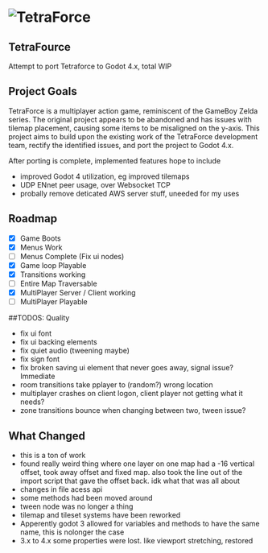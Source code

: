 
# ![TetraForce](https://tetraforce.io/wp-content/uploads/2020/07/Logo_FullyRendered-1024x617.png)
## TetraFource
Attempt to port Tetraforce to Godot 4.x, total WIP

## Project Goals
TetraForce is a multiplayer action game, reminiscent of the GameBoy Zelda series. The original project appears to be abandoned and has issues with tilemap placement, causing some items to be misaligned on the y-axis. This project aims to build upon the existing work of the TetraForce development team, rectify the identified issues, and port the project to Godot 4.x.

After porting is complete, implemented features hope to include
- improved Godot 4 utilization, eg improved tilemaps
- UDP ENnet peer usage, over Websocket TCP
- probally remove deticated AWS server stuff, uneeded for my uses

## Roadmap
- [x] Game Boots
- [x] Menus Work
- [ ] Menus Complete (Fix ui nodes)
- [x] Game loop Playable
- [x] Transitions working
- [ ] Entire Map Traversable
- [x] MultiPlayer Server / Client working
- [ ] MultiPlayer Playable

##TODOS:
Quality
- fix ui font
- fix ui backing elements
- fix quiet audio (tweening maybe)
- fix sign font
- fix broken saving ui element that never goes away, signal issue?
Immediate
- room transitions take pplayer to (random?) wrong location
- multiplayer crashes on client logon, client player not getting what it needs?
- zone transitions bounce when changing between two, tween issue?
## What Changed
- this is a ton of work 
- found really weird thing where one layer on one map had a -16 vertical offset, took away offset and fixed map. also took the line out of the import script that gave the offset back. idk what that was all about
- changes in file acess api 
- some methods had been moved around 
- tween node was no longer a thing
- tilemap and tileset systems have been reworked
- Apperently godot 3 allowed for variables and methods to have the same name, this is nolonger the case
- 3.x to 4.x some properties were lost. like viewport stretching, restored
